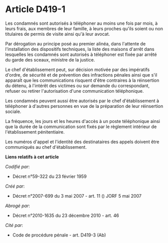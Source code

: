 # Article D419-1

Les condamnés sont autorisés à téléphoner au moins une fois par mois, à leurs frais, aux membres de leur famille, à leurs
proches qu'ils soient ou non titulaires de permis de visite ainsi qu'à leur avocat.

Par dérogation au principe posé au premier alinéa, dans l'attente de l'installation des dispositifs techniques, la liste des
maisons d'arrêt dans lesquelles les condamnés sont autorisés à téléphoner est fixée par arrêté du garde des sceaux, ministre
de la justice.

Le chef d'établissement peut, sur décision motivée par des impératifs d'ordre, de sécurité et de prévention des infractions
pénales ainsi que s'il apparaît que les communications risquent d'être contraires à la réinsertion du détenu, à l'intérêt des
victimes ou sur demande du correspondant, refuser ou retirer l'autorisation d'une communication téléphonique.

Les condamnés peuvent aussi être autorisés par le chef d'établissement à téléphoner à d'autres personnes en vue de la
préparation de leur réinsertion sociale.

La fréquence, les jours et les heures d'accès à un poste téléphonique ainsi que la durée de la communication sont fixés par
le règlement intérieur de l'établissement pénitentiaire.

Les numéros d'appel et l'identité des destinataires des appels doivent être communiqués au chef d'établissement.

**Liens relatifs à cet article**

_Codifié par_:

  - Décret n°59-322 du 23 février 1959

_Créé par_:

  - Décret n°2007-699 du 3 mai 2007 - art. 11 () JORF 5 mai 2007

_Abrogé par_:

  - Décret n°2010-1635 du 23 décembre 2010 - art. 46

_Cité par_:

  - Code de procédure pénale - art. D419-3 (Ab)
